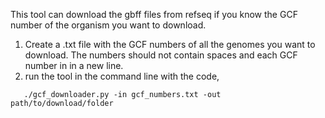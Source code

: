 This tool can download the gbff files from refseq if you know the GCF number of the organism you want to download.
1. Create a .txt file with the GCF numbers of all the genomes you want to download. The numbers should not contain spaces and each GCF number in in a new line.
2. run the tool in the command line with the code,
```
   ./gcf_downloader.py -in gcf_numbers.txt -out path/to/download/folder
```
